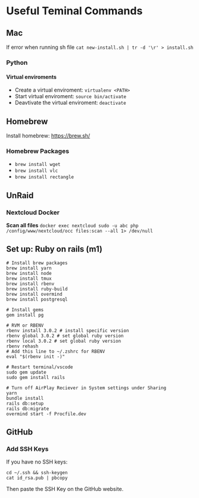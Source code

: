 # Useful Teminal Commands

## Mac
If error when running sh file 
`cat new-install.sh | tr -d '\r' > install.sh`
### Python
#### Virtual enviroments
- Create a virtual enviroment: `virtualenv <PATH>`
- Start virtual enviroment: `source bin/activate`
- Deavtivate the virtual enviroment: `deactivate`

## Homebrew 
Install homebrew: https://brew.sh/

### Homebrew Packages
- `brew install wget`
- `brew install vlc`
- `brew install rectangle`

## UnRaid
### Nextcloud Docker
**Scan all files**
`docker exec nextcloud sudo -u abc php /config/www/nextcloud/occ files:scan --all 1> /dev/null`

## Set up: Ruby on rails (m1)
```
# Install brew packages
brew install yarn
brew install node
brew install tmux
brew install rbenv
brew install ruby-build
brew install overmind
brew install postgresql

# Install gems
gem install pg

# RVM or RBENV
rbenv install 3.0.2 # install specific version
rbenv global 3.0.2 # set global ruby version
rbenv local 3.0.2 # set global ruby version
rbenv rehash
# Add this line to ~/.zshrc for RBENV
eval "$(rbenv init -)"

# Restart terminal/vscode
sudo gem update
sudo gem install rails

# Turn off AirPlay Reciever in System settings under Sharing
yarn
bundle install
rails db:setup
rails db:migrate
overmind start -f Procfile.dev
```

## GitHub
### Add SSH Keys
If you have no SSH keys: 
```
cd ~/.ssh && ssh-keygen
cat id_rsa.pub | pbcopy
```
Then paste the SSH Key on the GitHub website.

